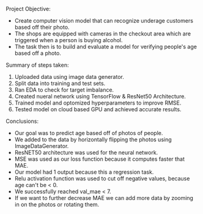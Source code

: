 Project Objective:

- Create computer vision model that can recognize underage customers based off their photo.
- The shops are equipped with cameras in the checkout area which are triggered when a person is buying alcohol.
- The task then is to build and evaluate a model for verifying people's age based off a photo.

Summary of steps taken:

1. Uploaded data using image data generator.
2. Split data into training and test sets.
3. Ran EDA to check for target imbalance.
4. Created nueral network using TensorFlow & ResNet50 Architecture.
5. Trained model and optomized hyperparameters to improve RMSE.
6. Tested model on cloud based GPU and achieved accurate results.


Conclusions:

- Our goal was to predict age based off of photos of people.
- We added to the data by horizontally flipping the photos using ImageDataGenerator.
- ResNET50 architecture was used for the neural network.
- MSE was used as our loss function because it computes faster that MAE.
- Our model had 1 output because this a regression task.
- Relu activation function was used to cut off negative values, because age can't be < 0.
- We successfully reached val_mae < 7.
- If we want to further decrease MAE we can add more data by zooming in on the photos or rotating them.
